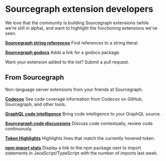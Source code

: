 # Sourcegraph extension developers

We love that the community is building Sourcegraph extensions (while we're still in alpha), and want to highlight the functioning extensions we've seen.

**[Sourcegraph string references](https://github.com/lguychard/sourcegraph-string-references)**
Find references to a string literal.

**[Sourcegraph godocs](https://github.com/prestonvanloon/sourcegraph-godocs)**
Adds a link for a godocs package.

Want your extension added to the list? Submit a pull request.

## From Sourcegraph

Non-language server extensions from your friends at Sourcegraph.

**[Codecov](https://github.com/sourcegraph/sourcegraph-codecov)**
See code coverage information from Codecov on GitHub, Sourcegraph, and other tools.

**[GraphQL code intelligence](https://github.com/sourcegraph/sourcegraph-graphql)**
Bring code intelligence to your GraphQL source.

**[Sourcegraph code discussions](https://github.com/sourcegraph/sourcegraph-code-discussions)**
Discuss code contextually, review code continuously.

**[Token Highlights](https://github.com/sourcegraph/sourcegraph-token-highlights)**
Highlights lines that match the currently hovered token.

**[npm import stats](https://github.com/sourcegraph/sourcegraph-extension-samples/tree/master/npm-import-stats)**
Display a link to the npm package next to import statements in JavaScript/TypeScript with the number of imports last week.
